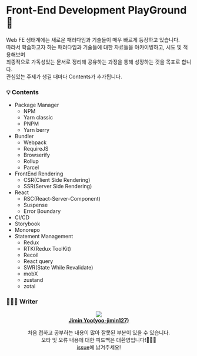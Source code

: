 # Front-End Development PlayGround 🎠
Web FE 생태계에는 새로운 패러다임과 기술들이 매우 빠르게 등장하고 있습니다.   
따라서 학습하고자 하는 패러다임과 기술들에 대한 자료들을 아카이빙하고, 시도 및 적용해보며   
최종적으로 가독성있는 문서로 정리해 공유하는 과정을 통해 성장하는 것을 목표로 합니다.    
관심있는 주제가 생길 때마다 Contents가 추가됩니다.   

### 💡 Contents
- Package Manager
    - NPM
    - Yarn classic
    - PNPM
    - Yarn berry
- Bundler
    - Webpack
    - RequireJS
    - Browserify
    - Rollup
    - Parcel
- FrontEnd Rendering
    - CSR(Client Side Rendering)
    - SSR(Server Side Rendering)
- React
    - RSC(React-Server-Component)
    - Suspense
    - Error Boundary
- CI/CD
- Storybook
- Monorepo
- Statement Management
    - Redux
    - RTK(Redux ToolKit)
    - Recoil
    - React query
    - SWR(State While Revalidate)
    - mobX
    - zustand
    - zotai

### 👩🏻‍💻 Writer
<center>
<img src="https://contrib.rocks/image?repo=yoo-jimin127/FrontEnd-PlayGround" /><br>
<a href="https://github.com/yoo-jimin127"><b>Jimin Yoo(yoo-jimin127)</b></a>

처음 접하고 공부하는 내용이 많아 잘못된 부분이 있을 수 있습니다.   
오타 및 오류 내용에 대한 피드백은 대환영입니다!🙆🏻‍♀️    
[issue](https://github.com/yoo-jimin127/FrontEnd-PlayGround/issues)에 남겨주세요!   
</center>